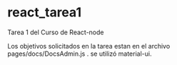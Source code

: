 # react_tarea1
Tarea 1 del Curso de React-node 

Los objetivos solicitados en la tarea estan en el archivo pages/docs/DocsAdmin.js .
se utilizó material-ui.

